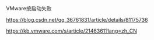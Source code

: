 VMware按启动失败

https://blog.csdn.net/qq_36761831/article/details/81175736

https://kb.vmware.com/s/article/2146361?lang=zh_CN